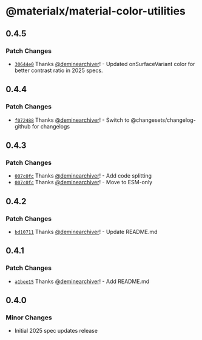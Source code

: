 # @materialx/material-color-utilities

## 0.4.5

### Patch Changes

- [`30644e0`](https://github.com/deminearchiver/materialx/commit/30644e0e18f4412df0612fc7fed4774f6bde6a79) Thanks [@deminearchiver](https://github.com/deminearchiver)! - Updated onSurfaceVariant color for better contrast ratio in 2025 specs.

## 0.4.4

### Patch Changes

- [`f072488`](https://github.com/deminearchiver/materialx/commit/f07248842bc8764e1e41ee71a42755d88ba8478c) Thanks [@deminearchiver](https://github.com/deminearchiver)! - Switch to @changesets/changelog-github for changelogs

## 0.4.3

### Patch Changes

- [`007c0fc`](https://github.com/deminearchiver/materialx/commit/007c0fc46aa0206da071632c3b666a3b78fcc2fc) Thanks [@deminearchiver](https://github.com/deminearchiver)! - Add code splitting
- [`007c0fc`](https://github.com/deminearchiver/materialx/commit/007c0fc46aa0206da071632c3b666a3b78fcc2fc) Thanks [@deminearchiver](https://github.com/deminearchiver)! - Move to ESM-only

## 0.4.2

### Patch Changes

- [`bd10711`](https://github.com/deminearchiver/materialx/commit/bd1071140610dce50b29d919bd4b5a6df04f0c89) Thanks [@deminearchiver](https://github.com/deminearchiver)! - Update README.md

## 0.4.1

### Patch Changes

- [`a1bee15`](https://github.com/deminearchiver/materialx/commit/a1bee15089cf4c561a96cfda750a9b576c5b512e) Thanks [@deminearchiver](https://github.com/deminearchiver)! - Add README.md

## 0.4.0

### Minor Changes

- Initial 2025 spec updates release
